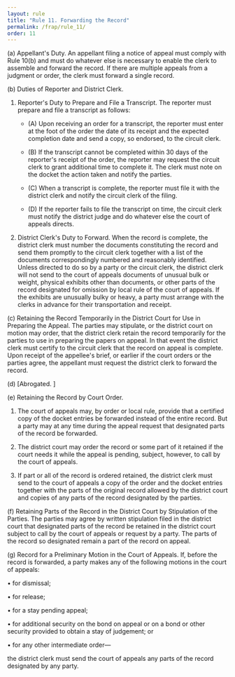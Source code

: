 ```yaml
---
layout: rule
title: "Rule 11. Forwarding the Record"
permalink: /frap/rule_11/
order: 11
---
```


(a) Appellant's Duty. An appellant filing a notice of appeal must comply with Rule 10(b) and must do whatever else is necessary to enable the clerk to assemble and forward the record. If there are multiple appeals from a judgment or order, the clerk must forward a single record.


(b) Duties of Reporter and District Clerk.


1. Reporter's Duty to Prepare and File a Transcript. The reporter must prepare and file a transcript as follows:


    - (A) Upon receiving an order for a transcript, the reporter must enter at the foot of the order the date of its receipt and the expected completion date and send a copy, so endorsed, to the circuit clerk.


    - (B) If the transcript cannot be completed within 30 days of the reporter's receipt of the order, the reporter may request the circuit clerk to grant additional time to complete it. The clerk must note on the docket the action taken and notify the parties.


    - (C) When a transcript is complete, the reporter must file it with the district clerk and notify the circuit clerk of the filing.


    - (D) If the reporter fails to file the transcript on time, the circuit clerk must notify the district judge and do whatever else the court of appeals directs.


2. District Clerk's Duty to Forward. When the record is complete, the district clerk must number the documents constituting the record and send them promptly to the circuit clerk together with a list of the documents correspondingly numbered and reasonably identified. Unless directed to do so by a party or the circuit clerk, the district clerk will not send to the court of appeals documents of unusual bulk or weight, physical exhibits other than documents, or other parts of the record designated for omission by local rule of the court of appeals. If the exhibits are unusually bulky or heavy, a party must arrange with the clerks in advance for their transportation and receipt.


(c) Retaining the Record Temporarily in the District Court for Use in Preparing the Appeal. The parties may stipulate, or the district court on motion may order, that the district clerk retain the record temporarily for the parties to use in preparing the papers on appeal. In that event the district clerk must certify to the circuit clerk that the record on appeal is complete. Upon receipt of the appellee's brief, or earlier if the court orders or the parties agree, the appellant must request the district clerk to forward the record.


(d) [Abrogated. ]


(e) Retaining the Record by Court Order.


1. The court of appeals may, by order or local rule, provide that a certified copy of the docket entries be forwarded instead of the entire record. But a party may at any time during the appeal request that designated parts of the record be forwarded.


2. The district court may order the record or some part of it retained if the court needs it while the appeal is pending, subject, however, to call by the court of appeals.


3. If part or all of the record is ordered retained, the district clerk must send to the court of appeals a copy of the order and the docket entries together with the parts of the original record allowed by the district court and copies of any parts of the record designated by the parties.


(f) Retaining Parts of the Record in the District Court by Stipulation of the Parties. The parties may agree by written stipulation filed in the district court that designated parts of the record be retained in the district court subject to call by the court of appeals or request by a party. The parts of the record so designated remain a part of the record on appeal.


(g) Record for a Preliminary Motion in the Court of Appeals. If, before the record is forwarded, a party makes any of the following motions in the court of appeals:


• for dismissal;


• for release;


• for a stay pending appeal;


• for additional security on the bond on appeal or on a bond or other security provided to obtain a stay of judgement; or


• for any other intermediate order—


the district clerk must send the court of appeals any parts of the record designated by any party.
